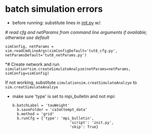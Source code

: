 # batch simulation errors

- before running: substitute lines in [init.py](http://init.py) w/: 

*# read cfg and netParams from command line arguments if available; otherwise use default*

`simConfig, netParams = sim.readCmdLineArgs(simConfigDefault='tut8_cfg.py', netParamsDefault='tut8_netParams.py')`

*# Create network and run `simulation*sim.createSimulateAnalyze(netParams=netParams, simConfig=simConfig)`

If not working, substitute  `simulationsim.creatSimulateAnalzye` to `sim.creatSimulateAnalzye`

- make sure 'type' is set to mpi_bulletin and not mpi:

      b.batchLabel = 'tauWeight'
        b.saveFolder = 'ca3attempt_data'
        b.method = 'grid'
        b.runCfg = {'type': 'mpi_bulletin',
                                'script': 'init.py',
                                'skip': True}
